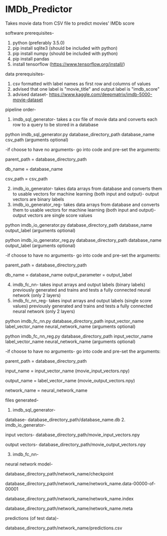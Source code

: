 # IMDb_Predictor
Takes movie data from CSV file to predict movies' IMDb score

software prerequisites- 

1. python (preferably 3.5.0)
2. pip install sqlite3 (should be included with python)
3. pip install numpy (should be included with python)
4. pip install pandas
5. install tensorflow (https://www.tensorflow.org/install/)

data prerequisites-

1. csv formatted with label names as first row and columns of values
2. advised that one label is "movie_title" and output label is "imdb_score"
3. advised dataset- https://www.kaggle.com/deepmatrix/imdb-5000-movie-dataset

pipeline order-

1. imdb_sql_generator- takes a csv file of movie data and converts each row to a query to be stored in a database

python imdb_sql_generator.py database_directory_path database_name csv_path (arguments optional)

-if choose to have no arguments- go into code and pre-set the arguments:

parent_path = database_directory_path

db_name = database_name

csv_path = csv_path

2. imdb_io_generator- takes data arrays from database and converts them to usable vectors for machine learning (both input and output)- output vectors are binary labels
3. imdb_io_generator_reg- takes data arrays from database and converts them to usable vectors for machine learning (both input and output)- output vectors are single score values

python imdb_io_generator.py database_directory_path database_name output_label (arguments optional)

python imdb_io_generator_reg.py database_directory_path database_name output_label (arguments optional)

-if choose to have no arguments- go into code and pre-set the arguments:

parent_path = database_directory_path

db_name = database_name
output_parameter = output_label

4. imdb_fc_nn- takes input arrays and output labels (binary labels) previously generated and trains and tests a fully connected neural network (only 2 layers)
5. imdb_fc_nn_reg- takes input arrays and output labels (single score values) previously generated and trains and tests a fully connected neural network (only 2 layers)

python imdb_fc_nn.py database_directory_path input_vector_name label_vector_name neural_network_name (arguments optional)

python imdb_fc_nn_reg.py database_directory_path input_vector_name label_vector_name neural_network_name (arguments optional)

-if choose to have no arguments- go into code and pre-set the arguments:

parent_path = database_directory_path

input_name = input_vector_name (movie_input_vectors.npy)

output_name = label_vector_name (movie_output_vectors.npy)

network_name = neural_network_name
	
files generated-

1. imdb_sql_generator-

database- database_directory_path/database_name.db
2. imdb_io_generator-

input vectors- database_directory_path/movie_input_vectors.npy

output vectors- database_directory_path/movie_output_vectors.npy

3. imdb_fc_nn-

neural network model- 

database_directory_path/network_name/checkpoint

database_directory_path/network_name/network_name.data-00000-of-00001

database_directory_path/network_name/network_name.index

database_directory_path/network_name/network_name.meta

predictions (of test data)- 

database_directory_path/network_name/predictions.csv

